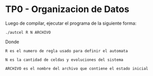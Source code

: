 # TP0 - Organizacion de Datos

Luego de compilar, ejecutar el programa de la siguiente forma:

`./autcel R N ARCHIVO`

Donde 

```
R es el numero de regla usado para definir el automata 

N es la cantidad de celdas y evoluciones del sistema

ARCHIVO es el nombre del archivo que contiene el estado inicial
```
